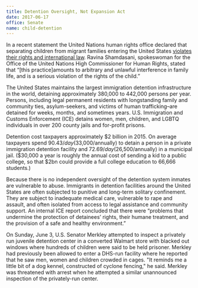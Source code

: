 ```yaml
---
title: Detention Oversight, Not Expansion Act
date: 2017-06-17
office: Senate
name: child-detention
---
```


In a recent statement the United Nations human rights office declared that separating children from migrant families entering the United States [violates their rights and international law](https://www.nytimes.com/2018/06/05/world/americas/us-un-migrant-children-families.html). Ravina Shamdasani, spokeswoman for the Office of the United Nations High Commissioner for Human Rights, stated that “[this practice]amounts to arbitrary and unlawful interference in family life, and is a serious violation of the rights of the child.”

The United States maintains the largest immigration detention infrastructure in the world, detaining approximately 380,000 to 442,000 persons per year. Persons, including legal permanent residents with longstanding family and community ties, asylum-seekers, and victims of human trafficking–are detained for weeks, months, and sometimes years. U.S. Immigration and Customs Enforcement (ICE) detains women, men, children, and LGBTQ individuals in over 200 county jails and for-profit prisons.

Detention cost taxpayers approximately $2 billion in 2015. On average taxpayers spend $90.43/day ($33,000/annually) to detain a person in a private immigration detention facility and $72.69/day ($26,500/annually) in a municipal jail. ($30,000 a year is roughly the annual cost of sending a kid to a public college, so that $2bn could provide a full college education to 66,666 students.) 

Because there is no independent oversight of the detention system inmates are vulnerable to abuse. Immigrants in detention facilities around the United States are often subjected to punitive and long-term solitary confinement. They are subject to inadequate medical care, vulnerable to rape and assault, and often isolated from access to legal assistance and community support. An internal ICE report concluded that there were “problems that undermine the protection of detainees’ rights, their humane treatment, and the provision of a safe and healthy environment.”

On Sunday, June 3, U.S. Senator Merkley attempted to inspect a privately run juvenile detention center in a converted Walmart store with blacked out windows where hundreds of children were said to be held prisoner. Merkley had previously been allowed to enter a DHS-run facility where he reported that he saw men, women and children crowded in cages. "It reminds me a little bit of a dog kennel, constructed of cyclone fencing," he said. Merkley was threatened with arrest when he attempted a similar unannounced inspection of the privately-run center. 